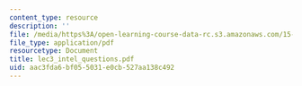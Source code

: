 ```yaml
---
content_type: resource
description: ''
file: /media/https%3A/open-learning-course-data-rc.s3.amazonaws.com/15-515-financial-accounting-fall-2003/aac3fda6bf055031e0cb527aa138c492_lec3_intel_questions.pdf
file_type: application/pdf
resourcetype: Document
title: lec3_intel_questions.pdf
uid: aac3fda6-bf05-5031-e0cb-527aa138c492
---
```


